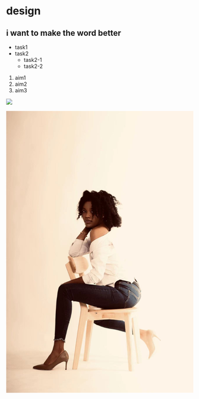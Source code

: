 # design
## i want to make the word better

* task1
* task2
  * task2-1
  * task2-2
   
1. aim1
2. aim2
3. aim3

  ![](https://gitlab.com/picbed/bed/uploads/75985eac80cb11269120d0283ce6a8a5/logo.png)


![](2cd3a0cbfeb24a9940b1a1133e88097.jpg)
